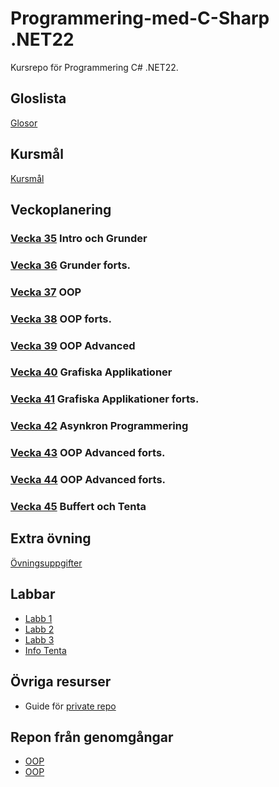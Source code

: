 # Programmering-med-C-Sharp .NET22
Kursrepo för Programmering C# .NET22.

## Gloslista
[Glosor](./assets/glossary.md)

## Kursmål
[Kursmål](./assets/Kursmål.md)

## Veckoplanering
### [Vecka 35](./assets/V35.md) Intro och Grunder
### [Vecka 36](./assets/V36.md) Grunder forts.
### [Vecka 37](./assets/V37.md) OOP
### [Vecka 38](./assets/V38.md) OOP forts.
### [Vecka 39](./assets/V39.md) OOP Advanced
### [Vecka 40](./assets/V40.md) Grafiska Applikationer 
### [Vecka 41](./assets/V41.md) Grafiska Applikationer forts.
### [Vecka 42](./assets/V42.md) Asynkron Programmering
### [Vecka 43](./assets/V43.md) OOP Advanced forts.
### [Vecka 44](./assets/V44.md) OOP Advanced forts.
### [Vecka 45](./assets/V45.md) Buffert och Tenta

## Extra övning
[Övningsuppgifter](./assets/%C3%B6vningar.md)

## Labbar
* [Labb 1](./assets/Labb%201.md)
* [Labb 2](./assets/Labb%202.md)
* [Labb 3](./assets/Labb%203.md)
* [Info Tenta](./assets/InfoTenta.md)

## Övriga resurser
* Guide för [private repo](./assets/SetupPrivateRep.md)

## Repon från genomgångar
* [OOP](https://github.com/niklas-hjelm/DemoPoly)
* [OOP](https://github.com/niklas-hjelm/DemoPoly)